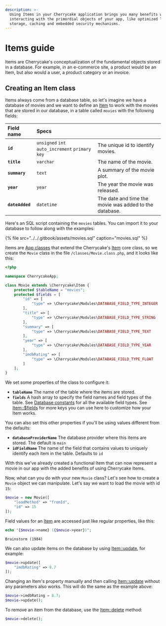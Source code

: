 ```yaml
---
description: >-
  Using Items in your Cherrycake application brings you many benefits when
  interacting with the primordial objects of your app, like optimized loading,
  storage, caching and embedded security mechanisms.
---
```


# Items guide

Items are Cherrycake's conceptualization of the fundamental objects stored in a database. For example, in an e-commerce site, a product would be an Item, but also would a user, a product category or an invoice.

## Creating an Item class

Items always come from a database table, so let's imagine we have a database of movies and we want to define an [Item](../../reference/core-classes/item/) to work with the movies that are stored in our database, in a table called `movies` with the following fields:

| Field name | Specs |  |
| :--- | :--- | :--- |
| **`id`** | `unsigned` `int` `auto_increment` `primary key` | The unique id to identify movies. |
| **`title`** | `varchar` | The name of the movie. |
| **`summary`** | `text` | A summary of the movie plot. |
| **`year`** | `year` | The year the movie was released. |
| **`dateAdded`** | `datetime` | The date and time the movie was added to the database. |

Here's an SQL script containing the `movies` tables. You can import it to your database to follow along with the examples:

{% file src="../../.gitbook/assets/movies.sql" caption="movies.sql" %}

Items are [App classes](../classes-guide.md#app-class-files) that extend the Cherrycake's [Item](../../reference/core-classes/item/) core class, so we create the `Movie` class in the file `/classes/Movie.class.php`, and it looks like this:

```php
<?php

namespace CherrycakeApp;

class Movie extends \Cherrycake\Item {
    protected $tableName = "movies";
    protected $fields = [
        "id" => [
            "type" => \Cherrycake\Modules\DATABASE_FIELD_TYPE_INTEGER
        ],
        "title" => [
            "type" => \Cherrycake\Modules\DATABASE_FIELD_TYPE_STRING
        ],
        "summary" => [
            "type" => \Cherrycake\Modules\DATABASE_FIELD_TYPE_TEXT
        ],
        "year" => [
            "type" => \Cherrycake\Modules\DATABASE_FIELD_TYPE_YEAR
        ],
        "imdbRating" => [
            "type" => \Cherrycake\Modules\DATABASE_FIELD_TYPE_FLOAT
        ]
    ];
}
```

We set some properties of the class to configure it:

* **`tableName`** The name of the table where the items are stored.
* **`fields`** A hash array to specify the field names and field types of the table. See [Database constants](../../reference/core-modules/database.md#constants) for all the available field types. See [Item::$fields](../../reference/core-classes/item/item-properties.md#fields) for more keys you can use here to customize how your Item works.

You can also set this other properties if you'll be using values different from the defaults:

* **`databaseProviderName`** The database provider where this items are stored. The default is `main`
* **`idFieldName`** The name of the field that contains values to uniquely identify each item in the table. Defaults to `id`

With this we've already created a functional Item that can now represent a movie in our app with the added benefits of using Cherrycake Items.

Now, what can you do with your new `Movie` class? Let's see how to create a `Movie` object we can manipulate. Let's say we want to load the movie with id `15`:

```php
$movie = new Movie([
    "loadMethod" => "fromId",
    "id" => 15
]);
```

Field values for an [Item](../../reference/core-classes/item/) are accessed just like regular properties, like this:

```php
echo "{$movie->name} ({$movie->year})";
```

```text
Brainstorm (1984)
```

We can also update items on the database by using [Item::update](../../reference/core-classes/item/item-methods.md#update), for example:

```php
$movie->update([
    "imdbRating" => 8.7
]);
```

Changing an Item's property manually and then calling [Item::update](../../reference/core-classes/item/item-methods.md#update) without any parameters also works. This will do the same as the example above:

```php
$movie->imdbRating = 8.7;
$movie->update();
```

To remove an item from the database, use the [Item::delete](../../reference/core-classes/item/item-methods.md#delete) method:

```php
$movie->delete();
```

